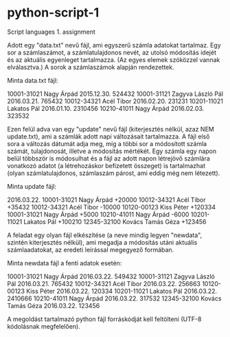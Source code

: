 # python-script-1
Script languages 1. assignment

Adott egy "data.txt" nevű fájl, ami egyszerű számla adatokat tartalmaz. Egy sor a számlaszámot, a számlatulajdonos nevét, az utolsó módosítás idejét és az aktuális egyenleget tartalmazza. (Az egyes elemek szóközzel vannak elválasztva.) A sorok a számlaszámok alapján rendezettek.

Minta data.txt fájl:

10001-31021 Nagy Árpád 2015.12.30. 524432
10001-31121 Zagyva László Pál 2016.03.21. 765432
10012-34321 Acél Tibor 2016.02.20. 231231
10201-11021 Lakatos Pál 2016.01.10. 2310456
10210-41011 Nagy Árpád 2016.02.03. 323532

Ezen felül adva van egy "update" nevű fájl (kiterjesztés nélkül, azaz NEM update.txt), ami a számlák adott napi változásait tartalmazza. A fájl első sora a változás dátumát adja meg, míg a többi sor a módosított számla számát, tulajdonosát, illetve a módosítás mértékét. Egy számla egy napon belül többször is módosulhat és a fájl az adott napon létrejövő számlára vonatkozó adatot (a létrehozáskor befizetett összeget) is tartalmazhat (olyan számlatulajdonos, számlaszám párost, ami eddig még nem létezett).

Minta update fájl:

2016.03.22.
10001-31021 Nagy Árpád +20000
10012-34321 Acél Tibor +35432
10012-34321 Acél Tibor -10000
10120-00123 Kiss Péter +120334
10001-31021 Nagy Árpád +5000
10210-41011 Nagy Árpád -6000
10201-11021 Lakatos Pál +100210
12345-32100 Kovács Tamás Géza +123456

A feladat egy olyan fájl elkészítése (a neve mindig legyen "newdata", szintén kiterjesztés nélkül), ami megadja a módosítás utáni aktuális számlaadatokat, az eredeti leírással megegyező formában.

Minta newdata fájl a fenti adatok esetén:

10001-31021 Nagy Árpád 2016.03.22. 549432
10001-31121 Zagyva László Pál 2016.03.21. 765432
10012-34321 Acél Tibor 2016.03.22. 256663
10120-00123 Kiss Péter 2016.03.22. 120334
10201-11021 Lakatos Pál 2016.03.22. 2410666
10210-41011 Nagy Árpád 2016.03.22. 317532
12345-32100 Kovács Tamás Géza 2016.03.22. 123456

A megoldást tartalmazó python fájl forráskódját kell feltölteni (UTF-8 kódolásnak megfelelően).